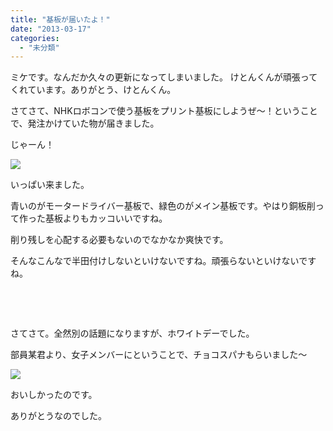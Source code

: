 ```yaml
---
title: "基板が届いたよ！"
date: "2013-03-17"
categories: 
  - "未分類"
---
```


ミケです。なんだか久々の更新になってしまいました。 けとんくんが頑張ってくれています。ありがとう、けとんくん。

さてさて、NHKロボコンで使う基板をプリント基板にしようぜ〜！ということで、発注かけていた物が届きました。

じゃーん！

[![](images/5-300x225.jpg)](http://technouskit.net/blog/wp-content/uploads/2013/03/5.jpg)

いっぱい来ました。

青いのがモータードライバー基板で、緑色のがメイン基板です。やはり銅板削って作った基板よりもカッコいいですね。

削り残しを心配する必要もないのでなかなか爽快です。

そんなこんなで半田付けしないといけないですね。頑張らないといけないですね。

 

 

さてさて。全然別の話題になりますが、ホワイトデーでした。

部員某君より、女子メンバーにということで、チョコスパナもらいました〜

[![](images/6-300x225.jpg)](http://technouskit.net/blog/wp-content/uploads/2013/03/6.jpg)

おいしかったのです。

ありがとうなのでした。
